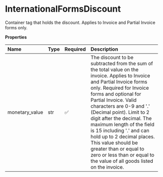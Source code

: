 # InternationalFormsDiscount

Container tag that holds the discount. Applies to Invoice and Partial Invoice forms only.

**Properties**

| Name           | Type | Required | Description                                                                                                                                                                                                                                                                                                                                                                                                                                                                                            |
| :------------- | :--- | :------- | :----------------------------------------------------------------------------------------------------------------------------------------------------------------------------------------------------------------------------------------------------------------------------------------------------------------------------------------------------------------------------------------------------------------------------------------------------------------------------------------------------- |
| monetary_value | str  | ✅       | The discount to be subtracted from the sum of the total value on the invoice. Applies to Invoice and Partial Invoice forms only. Required for Invoice forms and optional for Partial Invoice. Valid characters are 0-9 and '.' (Decimal point). Limit to 2 digit after the decimal. The maximum length of the field is 15 including '.' and can hold up to 2 decimal places. This value should be greater than or equal to zero or less than or equal to the value of all goods listed on the invoice. |

<!-- This file was generated by liblab | https://liblab.com/ -->
